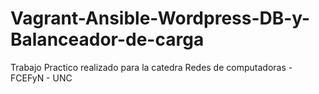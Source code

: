 # Vagrant-Ansible-Wordpress-DB-y-Balanceador-de-carga
Trabajo Practico realizado para la catedra Redes de computadoras - FCEFyN - UNC
